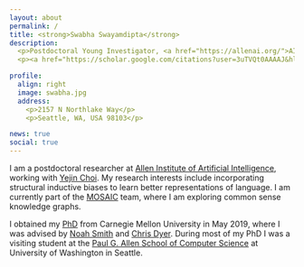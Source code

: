 ```yaml
---
layout: about
permalink: /
title: <strong>Swabha Swayamdipta</strong>
description:
  <p>Postdoctoral Young Investigator, <a href="https://allenai.org/">AI2</a></p>
  <p><a href="https://scholar.google.com/citations?user=3uTVQt0AAAAJ&hl=en&oi=ao">[Google Scholar]</a></p>

profile:
  align: right
  image: swabha.jpg
  address:
    <p>2157 N Northlake Way</p>
    <p>Seattle, WA, USA 98103</p>

news: true
social: true
---
```


I am a postdoctoral researcher at [Allen Institute of Artificial Intelligence](https://allenai.org/), working with [Yejin Choi](https://homes.cs.washington.edu/~yejin/).
My research interests include incorporating structural inductive biases to learn better representations of language.
I am currently part of the [MOSAIC](https://mosaic.allenai.org/) team, where I am exploring common sense knowledge graphs.

I obtained my [PhD](https://www.lti.cs.cmu.edu/people/18088/swabha-swayamdipta) from Carnegie Mellon University in May 2019, where I was advised by [Noah Smith](https://homes.cs.washington.edu/~nasmith/) and [Chris Dyer](http://www.cs.cmu.edu/~cdyer/).
During most of my PhD I was a visiting student at the [Paul G. Allen School of Computer Science](https://www.cs.washington.edu/) at University of Washington in Seattle.